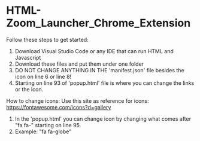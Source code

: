 # HTML-Zoom_Launcher_Chrome_Extension

Follow these steps to get started:
1. Download Visual Studio Code or any IDE that can run HTML and Javascript
2. Download these files and put them under one folder
3. DO NOT CHANGE ANYTHING IN THE 'manifest.json' file besides the icon on line 6 or line 8!
4. Starting on line 93 of 'popup.html' file is where you can change the links or the icon.

How to change icons:
Use this site as reference for icons: https://fontawesome.com/icons?d=gallery
1. In the 'popup.html' you can change icon by changing what comes after "fa fa-" starting on line 95.
2. Example: "fa fa-globe"
